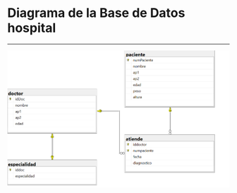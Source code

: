 # Diagrama de la Base de Datos hospital

---

![Imagen de hospital](../images/diagrama-hospital-sqlserver.png)
